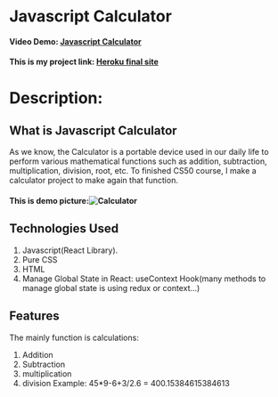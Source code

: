 # Javascript Calculator
#### Video Demo:  [Javascript Calculator](https://www.youtube.com/watch?v=SmEqtHH82hk&t=10s)
#### This is my project link: [Heroku final site](https://javascript-calculator-phu1994.herokuapp.com/)
# Description:
## What is Javascript Calculator
As we know, the Calculator is a portable device used in our daily life to perform various mathematical functions such as addition, subtraction, multiplication, division, root, etc. To finished CS50 course, I make a calculator project to make again
that function.    
#### This is demo picture:![Calculator](https://drive.google.com/file/d/17dpde83FAA9q4nLaBETraVf5P4lSgDf9/view?usp=sharing)
    
## Technologies Used
1. Javascript(React Library).
2. Pure CSS
3. HTML
4. Manage Global State in React: useContext Hook(many methods to manage global state is using redux or context...)
## Features
The mainly function is calculations:
1. Addition
2. Subtraction
3. multiplication
4. division
Example: 45*9-6+3/2.6 = 400.15384615384613

        





